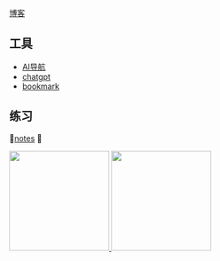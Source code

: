 [博客](https://programnotes.cn/)
## 工具

- [AI导航](https://nav.programnotes.cn/)
- [chatgpt](https://gpt.programnotes.cn/)
- [bookmark](https://bookmark.programnotes.cn)

## 练习

🍃[notes](https://yigmmk.github.io/coding-practicing/) 🍃

<!--
**yiGmMk/yiGmMk** is a ✨ _special_ ✨ repository because its `README.md` (this file) appears on your GitHub profile.

Here are some ideas to get you started:

- 🔭 C++/Go
- 🌱
- 👯 
- 🤔 
- 💬 
- 📫 
- 😄 
- ⚡ 
-->
<a href="/">
  <!-- img height="230em" src="https://github-profile-summary-cards.vercel.app/api/cards/profile-details?username=yiGmMk&theme=github"-->
  <img height="180em" src="https://github-readme-stats.vercel.app/api?username=yiGmMk&show_icons=true&include_all_commits=true&count_private=true" />
  <img height="180em" src="https://github-profile-summary-cards.vercel.app/api/cards/repos-per-language?username=yiGmMk&theme=github" />
  <!-- 注释: https://github-profile-summary-cards.vercel.app/api/cards/repos-per-language?username=yiGmMk&theme=github  -->
  <!-- 注释: https://github-readme-stats.vercel.app/api?username=liyue201&show_icons=true&include_all_commits=true&count_private=true-->
  <!--   <img height="135em" src="https://github-readme-stats.vercel.app/api/pin?username=yiGmMk&repo=coding-practicing" /> -->
  <!--   <img height="135em" src="https://github-readme-stats.vercel.app/api/pin?username=yiGmMk&repo=zero-paopao" /> -->
</a>
